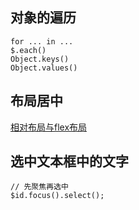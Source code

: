 ## 对象的遍历

```
for ... in ...
$.each()
Object.keys()
Object.values()
```

## 布局居中

[相对布局与flex布局](https://codepen.io/one-pupil/pen/Jzgeev)

## 选中文本框中的文字

```
// 先聚焦再选中
$id.focus().select();
```
